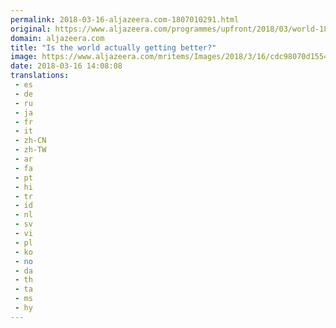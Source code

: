 ```yaml
---
permalink: 2018-03-16-aljazeera.com-1807010291.html
original: https://www.aljazeera.com/programmes/upfront/2018/03/world-180316093541789.html
domain: aljazeera.com
title: "Is the world actually getting better?"
image: https://www.aljazeera.com/mritems/Images/2018/3/16/cdc98070d1554a8090fbdbb9ff76eba8_18.jpg
date: 2018-03-16 14:08:08
translations: 
 - es
 - de
 - ru
 - ja
 - fr
 - it
 - zh-CN
 - zh-TW
 - ar
 - fa
 - pt
 - hi
 - tr
 - id
 - nl
 - sv
 - vi
 - pl
 - ko
 - no
 - da
 - th
 - ta
 - ms
 - hy
---
```


